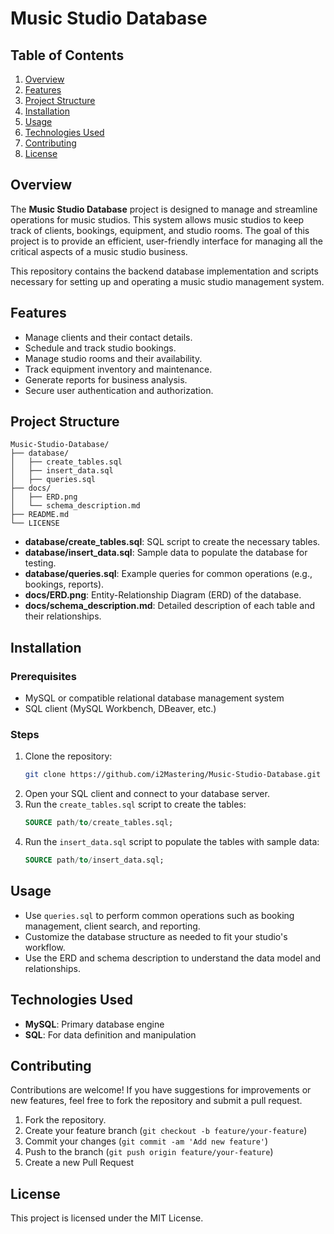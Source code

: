 # Music Studio Database

## Table of Contents
1. [Overview](#overview)
2. [Features](#features)
3. [Project Structure](#project-structure)
4. [Installation](#installation)
5. [Usage](#usage)
6. [Technologies Used](#technologies-used)
7. [Contributing](#contributing)
8. [License](#license)

## Overview
The **Music Studio Database** project is designed to manage and streamline operations for music studios. This system allows music studios to keep track of clients, bookings, equipment, and studio rooms. The goal of this project is to provide an efficient, user-friendly interface for managing all the critical aspects of a music studio business.

This repository contains the backend database implementation and scripts necessary for setting up and operating a music studio management system.

## Features
- Manage clients and their contact details.
- Schedule and track studio bookings.
- Manage studio rooms and their availability.
- Track equipment inventory and maintenance.
- Generate reports for business analysis.
- Secure user authentication and authorization.

## Project Structure
```
Music-Studio-Database/
├── database/
│   ├── create_tables.sql
│   ├── insert_data.sql
│   ├── queries.sql
├── docs/
│   ├── ERD.png
│   └── schema_description.md
├── README.md
└── LICENSE
```

- **database/create_tables.sql**: SQL script to create the necessary tables.
- **database/insert_data.sql**: Sample data to populate the database for testing.
- **database/queries.sql**: Example queries for common operations (e.g., bookings, reports).
- **docs/ERD.png**: Entity-Relationship Diagram (ERD) of the database.
- **docs/schema_description.md**: Detailed description of each table and their relationships.

## Installation
### Prerequisites
- MySQL or compatible relational database management system
- SQL client (MySQL Workbench, DBeaver, etc.)

### Steps
1. Clone the repository:
   ```bash
   git clone https://github.com/i2Mastering/Music-Studio-Database.git
   ```
2. Open your SQL client and connect to your database server.
3. Run the `create_tables.sql` script to create the tables:
   ```sql
   SOURCE path/to/create_tables.sql;
   ```
4. Run the `insert_data.sql` script to populate the tables with sample data:
   ```sql
   SOURCE path/to/insert_data.sql;
   ```

## Usage
- Use `queries.sql` to perform common operations such as booking management, client search, and reporting.
- Customize the database structure as needed to fit your studio's workflow.
- Use the ERD and schema description to understand the data model and relationships.

## Technologies Used
- **MySQL**: Primary database engine
- **SQL**: For data definition and manipulation

## Contributing
Contributions are welcome! If you have suggestions for improvements or new features, feel free to fork the repository and submit a pull request.

1. Fork the repository.
2. Create your feature branch (`git checkout -b feature/your-feature`)
3. Commit your changes (`git commit -am 'Add new feature'`)
4. Push to the branch (`git push origin feature/your-feature`)
5. Create a new Pull Request

## License
This project is licensed under the MIT License.
